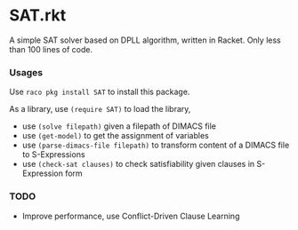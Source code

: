 # SAT.rkt

A simple SAT solver based on DPLL algorithm, written in Racket. Only less than 100 lines of code.

### Usages

Use `raco pkg install SAT` to install this package.

As a library, use `(require SAT)` to load the library, 

* use `(solve filepath)` given a filepath of DIMACS file
* use `(get-model)` to get the assignment of variables
* use `(parse-dimacs-file filepath)` to transform content of a DIMACS file to S-Expressions
* use `(check-sat clauses)` to check satisfiability given clauses in S-Expression form

### TODO

* Improve performance, use Conflict-Driven Clause Learning
